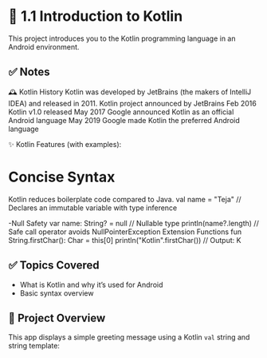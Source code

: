 # 📘 1.1 Introduction to Kotlin

This project introduces you to the Kotlin programming language in an Android environment.

## ✅ Notes

🕰️ Kotlin History
Kotlin was developed by JetBrains (the makers of IntelliJ IDEA) and released in 2011.
Kotlin project announced by JetBrains Feb 2016
Kotlin v1.0 released
May 2017 Google announced Kotlin as an official Android language
May 2019 Google made Kotlin the preferred Android language

✨ Kotlin Features (with examples):

# Concise Syntax
Kotlin reduces boilerplate code compared to Java.
val name = "Teja"  // Declares an immutable variable with type inference

-Null Safety
var name: String? = null  // Nullable type
println(name?.length)     // Safe call operator avoids NullPointerException
Extension Functions
fun String.firstChar(): Char = this[0]
println("Kotlin".firstChar())  // Output: K



## ✅ Topics Covered
- What is Kotlin and why it’s used for Android
- Basic syntax overview

## 📱 Project Overview

This app displays a simple greeting message using a Kotlin `val` string and string template: